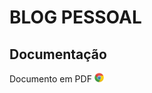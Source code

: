 <h1>BLOG PESSOAL</h1>


<h2>Documentação</h2 <h3>Documento em PDF   </h3> <a href="https://drive.google.com/file/d/1GQk0hatxU1H__DloPxY1aQL3Bbg5H54p/view?usp=sharing"><img src="https://github.com/devicons/devicon/blob/master/icons/chrome/chrome-original.svg" width="3%"  target="_blank"></a> 
